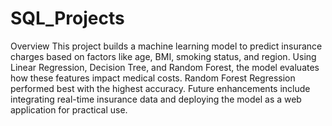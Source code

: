 # SQL_Projects
Overview
This project builds a machine learning model to predict insurance charges based on factors like age, BMI, smoking status, and region. Using Linear Regression, Decision Tree, and Random Forest, the model evaluates how these features impact medical costs. Random Forest Regression performed best with the highest accuracy. Future enhancements include integrating real-time insurance data and deploying the model as a web application for practical use.
